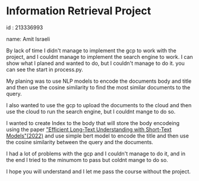 # Information Retrieval Project

id : 213336993

name: Amit Israeli

By lack of time I didn't manage to implement the gcp to work with the project,
and I couldnt manage to implement the search engine to work.
I can show what I planed and wanted to do, but I couldn't manage to do it.
you can see the start in process.py.

My planing was to use NLP models to encode the documents body and title and then
use the cosine similarity to find the most similar documents to the query.

I also wanted to use the gcp to upload the documents to the cloud and then use
the cloud to run the search engine, but I couldnt mange to do so.

I wanted to create Index to the body that will store the body 
encodeing using the paper ["Efficient Long-Text Understanding with Short-Text Models"(2022)](https://arxiv.org/abs/2208.00748)
and use simple bert model to encode the title and then use the cosine similarity between the query and the documents.

I had a lot of problems with the gcp and I couldn't manage to do it, and in the end I tried to the minumom to pass but coldnt mange to do so.

I hope you will understand and I let me pass the course without the project.
